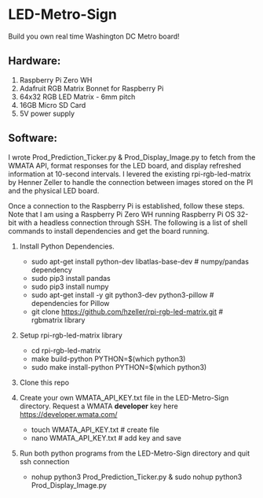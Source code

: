 # LED-Metro-Sign

Build you own real time Washington DC Metro board!

## Hardware:
  1. Raspberry Pi Zero WH
  2. Adafruit RGB Matrix Bonnet for Raspberry Pi
  3. 64x32 RGB LED Matrix - 6mm pitch
  4. 16GB Micro SD Card
  5. 5V power supply
  

## Software:
I wrote Prod_Prediction_Ticker.py & Prod_Display_Image.py to fetch from the WMATA API, format responses for the LED board, and display refreshed information at 10-second intervals. I levered the existing rpi-rgb-led-matrix by Henner Zeller to handle the connection between images stored on the PI and the physical LED board.

Once a connection to the Raspberry Pi is established, follow these steps. Note that I am using a Raspberry Pi Zero WH running Raspberry Pi OS 32-bit with a headless connection through SSH. The following is a list of shell commands to install dependencies and get the board running.

1. Install Python Dependencies.
    - sudo apt-get install python-dev libatlas-base-dev # numpy/pandas dependency
    - sudo pip3 install pandas
    - sudo pip3 install numpy
    - sudo apt-get install -y git python3-dev python3-pillow # dependencies for Pillow
    - git clone https://github.com/hzeller/rpi-rgb-led-matrix.git # rgbmatrix library

2. Setup rpi-rgb-led-matrix library
    - cd rpi-rgb-led-matrix
    - make build-python PYTHON=$(which python3)
    - sudo make install-python PYTHON=$(which python3)

3. Clone this repo

4. Create your own WMATA_API_KEY.txt file in the LED-Metro-Sign directory. Request a WMATA <b>developer</b> key here https://developer.wmata.com/
    - touch WMATA_API_KEY.txt # create file
    - nano WMATA_API_KEY.txt  # add key and save

5. Run both python programs from the LED-Metro-Sign directory and quit ssh connection
    - nohup python3 Prod_Prediction_Ticker.py & sudo nohup python3 Prod_Display_Image.py
